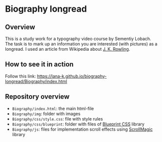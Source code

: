 # Biography longread

## Overview

This is a study work for a typography video course by Sementiy Lobach. The task is to mark up an information you are interested (with pictures) as a longread. I used an article from Wikipedia about [J. K. Rowling].

## How to see it in action

Follow this link: https://lana-k.github.io/biography-longread/Biography/index.html

## Repository overview

* `Biography/index.html`: the main html-file
* `Biography/img`: folder with images
* `Biography/css/style.css`: file with style rules
* `Biography/css/blueprint`: folder with files of [Blueprint CSS] library
* `Biography/js`: files for implementation scroll effects using [ScrollMagic] library

[J. K. Rowling]:https://ru.wikipedia.org/wiki/%D0%A0%D0%BE%D1%83%D0%BB%D0%B8%D0%BD%D0%B3,_%D0%94%D0%B6%D0%BE%D0%B0%D0%BD
[Blueprint CSS]:https://blueprintcss.io/
[ScrollMagic]:https://github.com/janpaepke/ScrollMagic
